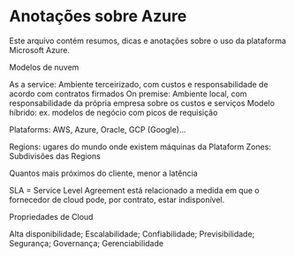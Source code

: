 # Anotações sobre Azure

Este arquivo contém resumos, dicas e anotações sobre o uso da plataforma Microsoft Azure.

Modelos de nuvem

As a service: Ambiente terceirizado, com custos e responsabilidade de acordo com contratos firmados
On premise: Ambiente local, com responsabilidade da própria empresa sobre os custos e serviços
Modelo híbrido: ex. modelos de negócio com picos de requisição

Plataforms: AWS, Azure, Oracle, GCP (Google)...

Regions: ugares do mundo onde existem máquinas da Plataform
Zones: Subdivisões das Regions

Quantos mais próximos do cliente, menor a latência

SLA = Service Level Agreement está relacionado a medida em que o fornecedor de cloud pode, por contrato, estar indisponível.

Propriedades de Cloud

Alta disponibilidade;
Escalabilidade;
Confiabilidade;
Previsibilidade;
Segurança;
Governança;
Gerenciabilidade
